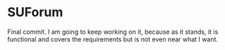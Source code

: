 # SUForum

Final commit. I am going to keep working on it, because as it stands, it is functional and covers the requirements but is not even near what I want.
